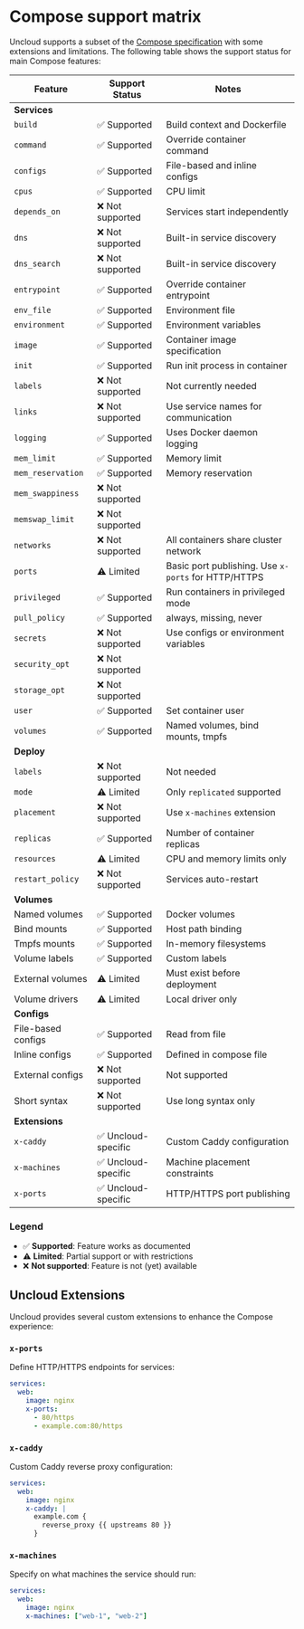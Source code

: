 # Compose support matrix

Uncloud supports a subset of the [Compose specification](https://compose-spec.io/) with some extensions and limitations.
The following table shows the support status for main Compose features:

| Feature            | Support Status      | Notes                                               |
| ------------------ | ------------------- | --------------------------------------------------- |
| **Services**       |                     |                                                     |
| `build`            | ✅ Supported        | Build context and Dockerfile                        |
| `command`          | ✅ Supported        | Override container command                          |
| `configs`          | ✅ Supported        | File-based and inline configs                       |
| `cpus`             | ✅ Supported        | CPU limit                                           |
| `depends_on`       | ❌ Not supported    | Services start independently                        |
| `dns`              | ❌ Not supported    | Built-in service discovery                          |
| `dns_search`       | ❌ Not supported    | Built-in service discovery                          |
| `entrypoint`       | ✅ Supported        | Override container entrypoint                       |
| `env_file`         | ✅ Supported        | Environment file                                    |
| `environment`      | ✅ Supported        | Environment variables                               |
| `image`            | ✅ Supported        | Container image specification                       |
| `init`             | ✅ Supported        | Run init process in container                       |
| `labels`           | ❌ Not supported    | Not currently needed                                |
| `links`            | ❌ Not supported    | Use service names for communication                 |
| `logging`          | ✅ Supported        | Uses Docker daemon logging                          |
| `mem_limit`        | ✅ Supported        | Memory limit                                        |
| `mem_reservation`  | ✅ Supported        | Memory reservation                                  |
| `mem_swappiness`   | ❌ Not supported    |                                                     |
| `memswap_limit`    | ❌ Not supported    |                                                     |
| `networks`         | ❌ Not supported    | All containers share cluster network                |
| `ports`            | ⚠️ Limited          | Basic port publishing. Use `x-ports` for HTTP/HTTPS |
| `privileged`       | ✅ Supported        | Run containers in privileged mode                   |
| `pull_policy`      | ✅ Supported        | always, missing, never                              |
| `secrets`          | ❌ Not supported    | Use configs or environment variables                |
| `security_opt`     | ❌ Not supported    |                                                     |
| `storage_opt`      | ❌ Not supported    |                                                     |
| `user`             | ✅ Supported        | Set container user                                  |
| `volumes`          | ✅ Supported        | Named volumes, bind mounts, tmpfs                   |
| **Deploy**         |                     |                                                     |
| `labels`           | ❌ Not supported    | Not needed                                          |
| `mode`             | ⚠️ Limited          | Only `replicated` supported                         |
| `placement`        | ❌ Not supported    | Use `x-machines` extension                          |
| `replicas`         | ✅ Supported        | Number of container replicas                        |
| `resources`        | ⚠️ Limited          | CPU and memory limits only                          |
| `restart_policy`   | ❌ Not supported    | Services auto-restart                               |
| **Volumes**        |                     |                                                     |
| Named volumes      | ✅ Supported        | Docker volumes                                      |
| Bind mounts        | ✅ Supported        | Host path binding                                   |
| Tmpfs mounts       | ✅ Supported        | In-memory filesystems                               |
| Volume labels      | ✅ Supported        | Custom labels                                       |
| External volumes   | ⚠️ Limited          | Must exist before deployment                        |
| Volume drivers     | ⚠️ Limited          | Local driver only                                   |
| **Configs**        |                     |                                                     |
| File-based configs | ✅ Supported        | Read from file                                      |
| Inline configs     | ✅ Supported        | Defined in compose file                             |
| External configs   | ❌ Not supported    | Not supported                                       |
| Short syntax       | ❌ Not supported    | Use long syntax only                                |
| **Extensions**     |                     |                                                     |
| `x-caddy`          | ✅ Uncloud-specific | Custom Caddy configuration                          |
| `x-machines`       | ✅ Uncloud-specific | Machine placement constraints                       |
| `x-ports`          | ✅ Uncloud-specific | HTTP/HTTPS port publishing                          |

### Legend

- ✅ **Supported**: Feature works as documented
- ⚠️ **Limited**: Partial support or with restrictions
- ❌ **Not supported**: Feature is not (yet) available

## Uncloud Extensions

Uncloud provides several custom extensions to enhance the Compose experience:

### `x-ports`

Define HTTP/HTTPS endpoints for services:

```yaml
services:
  web:
    image: nginx
    x-ports:
      - 80/https
      - example.com:80/https
```

### `x-caddy`

Custom Caddy reverse proxy configuration:

```yaml
services:
  web:
    image: nginx
    x-caddy: |
      example.com {
        reverse_proxy {{ upstreams 80 }}
      }
```

### `x-machines`

Specify on what machines the service should run:

```yaml
services:
  web:
    image: nginx
    x-machines: ["web-1", "web-2"]
```
